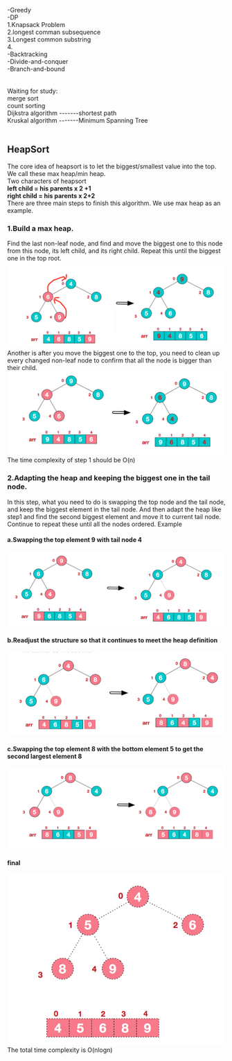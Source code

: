 -Greedy</br>
-DP</br>
     1.Knapsack Problem</br>
     2.longest comman subsequence</br>
     3.Longest common substring</br>
     4.</br>
-Backtracking</br>
-Divide-and-conquer</br>
-Branch-and-bound</br>
</br>
</br>
Waiting for study:</br>
merge sort</br>
count sorting</br>
Dijkstra algorithm               -------shortest path</br>
Kruskal algorithm                -------Minimum Spanning Tree</br>
</br>
## HeapSort
The core idea of heapsort is to let the biggest/smallest value into the top. We call these max heap/min heap.</br>
Two characters of heapsort</br>
**left child = his parents x 2 +1**</br>
**right child = his parents x 2+2**</br>
There are three main steps to finish this algorithm. We use max heap as an example.</br>
### 1.Build a max heap.</br>
Find the last non-leaf node, and find and move the biggest one to this node from this node, its left child, and its right child. Repeat this until the biggest one in the top root. </br>
![Moving the biggest value to top node](/img/heapsort1.png)
Another is after you move the biggest one to the top, you need to clean up every changed non-leaf node to confirm that all the node is bigger than their child.</br>
![Adapting the changed node after moving](/img/heapsort3.png)
The time complexity of step 1 should be O(n)
### 2.Adapting the heap and keeping the biggest one in the tail node. 
In this step, what you need to do is swapping the top node and the tail node, and keep the biggest element in the tail node. And then adapt the heap like step1 and find the second biggest element and move it to current tail node. Continue to repeat these until all the nodes ordered.
Example
#### a.Swapping the top element 9 with tail node 4
![](/img/heapsortstep21.png)
#### b.Readjust the structure so that it continues to meet the heap definition
![](/img/heapsortstep22.png)
#### c.Swapping the top element 8 with the bottom element 5 to get the second largest element 8
![](/img/heapsortstep23.png)
#### final
![](/img/heapsortfinal.png)</br>
The total time complexity is O(nlogn)
